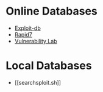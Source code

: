 # Online Databases
- [Exploit-db](https://www.exploit-db.com/)
- [Rapid7](https://www.rapid7.com/db/)
- [Vulnerability Lab](https://www.vulnerability-lab.com/)
# Local Databases
- [[searchsploit.sh]]